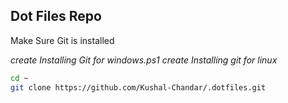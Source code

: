 ## Dot Files Repo

Make Sure Git is installed

_create Installing Git for windows.ps1_
_create Installing git for linux_

```bash
cd ~
git clone https://github.com/Kushal-Chandar/.dotfiles.git
```

